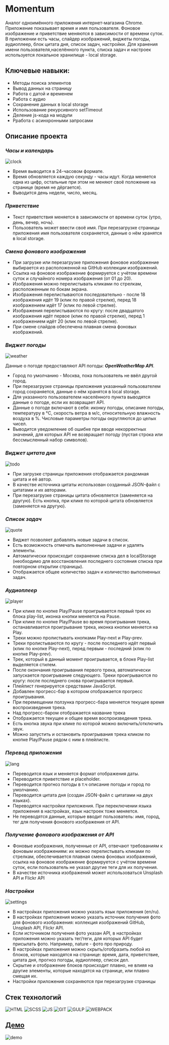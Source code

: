 # Momentum

Аналог одноимённого приложения интернет-магазина Chrome. Приложение показывает время и имя пользователя. Фоновое изображение и приветствие меняются в зависимости от времени суток.
В приложении есть часы, слайдер изображений, виджеты погоды, аудиоплеер, блок цитата дня, список задач, настройки. Для хранения имени пользователя,населённого пункта, списка задач и настроек используется локальное хранилище - local storage.

## **Ключевые навыки:**

* Методы поиска элементов
* Вывод данных на страницу
* Работа с датой и временем
* Работа с аудио
* Сохранение данных в local storage
* Использование рекурсивного setTimeout
* Деление js-кода на модули
* Рработа с асинхронными запросами

## **Описание проекта**

### ***Часы и календарь***

![clock](./public/images/clock.jpg)

* Время выводится в 24-часовом формате.
* Время обновляется каждую секунду - часы идут. Когда меняется одна из цифр, остальные при этом не меняют своё положение на странице (время не дёргается).
* Выводится день недели, число, месяц.

### ***Приветствие***

* Текст приветствия меняется в зависимости от времени суток (утро, день, вечер, ночь).
* Пользователь может ввести своё имя. При перезагрузке страницы приложения имя пользователя сохраняется, данные о нём хранятся в local storage.

### ***Смена фонового изображения***

* При загрузке или перезагрузке приложения фоновое изображение выбирается из расположенной на GitHub коллекции изображений.
* Ссылка на фоновое изображение формируется с учётом времени суток и случайного номера изображения (от 01 до 20).
* Изображения можно перелистывать кликами по стрелкам, расположенным по бокам экрана.
* Изображения перелистываются последовательно - после 18 изображения идёт 19 (клик по правой стрелке), перед 18 изображением идёт 17 (клик по левой стрелке).
* Изображения перелистываются по кругу: после двадцатого изображения идёт первое (клик по правой стрелке), перед 1 изображением идёт 20 (клик по левой стрелке).
* При смене слайдов обеспечена плавная смена фоновых изображений.

### ***Виджет погоды***

![weather](./public/images/weather.jpg)

Данные о погоде предоставляют API погоды: ***OpenWeatherMap API***.

* Город по умолчанию - Москва, пока пользователь не ввёл другой город.
* При перезагрузке страницы приложения указанный пользователем город сохраняется, данные о нём хранятся в local storage.
* Для указанного пользователем населённого пункта выводятся данные о погоде, если их возвращает API.
* Данные о погоде включают в себя: иконку погоды, описание погоды, температуру в °C, скорость ветра в м/с, относительную влажность воздуха в %. Числовые параметры погоды округляются до целых чисел.
* Выводится уведомление об ошибке при вводе некорректных значений, для которых API не возвращает погоду (пустая строка или бессмысленный набор символов).

### ***Виджет цитата дня***

![todo](./public/images/quote.jpg)

* При загрузке страницы приложения отображается рандомная цитата и её автор.
* В качестве источника цитаты использован созданный JSON-файл с цитатами и их авторами.
* При перезагрузке страницы цитата обновляется (заменяется на другую). Есть кнопка, при клике по которой цитата обновляется (заменяется на другую).

### ***Список задач***

![quote](./public/images/todo.jpg)

* Виджет позволяет добавлять новые задачи в список.
* Есть возможность отмечать выполненные задачи и удалять элементы.
* Автоматически происходит сохранение списка дел в localStorage (необходимо для восстановления последнего состояния списка при повторном открытии страницы).
* Отображается общее количество задач и количество выполненных задач.

### ***Аудиоплеер***

![player](./public/images/player.jpg)

* При клике по кнопке Play/Pause проигрывается первый трек из блока play-list, иконка кнопки меняется на Pause.
* При клике по кнопке Play/Pause во время проигрывания трека, останавливается проигрывание трека, иконка кнопки меняется на Play.
* Треки можно пролистывать кнопками Play-next и Play-prev.
* Треки пролистываются по кругу - после последнего идёт первый (клик по кнопке Play-next), перед первым - последний (клик по кнопке Play-prev).
* Трек, который в данный момент проигрывается, в блоке Play-list выделяется стилем.
* После окончания проигрывания первого трека, автоматически запускается проигрывание следующего. Треки проигрываются по кругу: после последнего снова проигрывается первый.
* Плейлист генерируется средствами JavaScript.
* Добавлен прогресс-бар в котором отображается прогресс проигрывания.
* При перемещении ползунка прогресс-бара меняется текущее время воспроизведения трека.
* Над прогресс-баром отображается название трека
* Отображается текущее и общее время воспроизведения трека.
* Есть кнопка звука при клике по которой можно включить/отключить звук.
* Можно запустить и остановить проигрывания трека кликом по кнопке Play/Pause рядом с ним в плейлисте.

### ***Перевод приложения***

![lang](./public/images/lang.jpg)

* Переводится язык и меняется формат отображения даты.
* Переводится приветствие и placeholder.
* Переводится прогноз погоды в т.ч описание погоды и город по умолчанию.
* Переводится цитата дня (создан JSON-файл с цитатами на двух языках).
* Переводятся настройки приложения. При переключении языка приложения в настройках, язык настроек тоже меняется.
* Не переводятся данные, которые вводит пользователь: имя, город, тег для получения фонового изображения от API.

### ***Получение фонового изображения от API***

* Фоновые изображения, полученные от API, отвечают требованиям к фоновым изображениям: их можно перелистывать кликами по стрелкам, обеспечивается плавная смена фоновых изображений, ссылка на фоновое изображение формируется с учётом времени суток, если пользователь не указал другие теги для их получения.
* В качестве источника изображений может использоваться Unsplash API и Flickr API

### ***Настройки***

![settings](./public/images/settings.jpg)

* В настройках приложения можно указать язык приложения (en/ru).
* В настройках приложения можно указать источник получения фото для фонового изображения: коллекция изображений GitHub, Unsplash API, Flickr API.
* Eсли источником получения фото указан API, в настройках приложения можно указать тег/теги, для которых API будет присылать фото. Например, nature - фото про природу.
* В настройках приложения можно скрыть/отобразить любой из блоков, которые находятся на странице: время, дата, приветствие, цитата дня, прогноз погоды, аудиоплеер, список дел.
* Скрытие и отображение блоков происходит плавно, не влияя на другие элементы, которые находятся на странице, или плавно смещая их.
* Настройки приложения сохраняются при перезагрузке страницы

## **Стек технологий**
![HTML](./public/images/html-badge.svg)
![SCSS](./public/images/scss-badge.svg)
![JS](./public/images/java-script-badge.svg)
![GIT](./public/images/git-badge.svg)
![GULP](./public/images/gulp-badge.svg)
![WEBPACK](./public/images/webpack-badge.svg)

## [**Демо**](https://alekseeva-t-v.github.io/momentum/)
![demo](./public/images/demo.jpg)